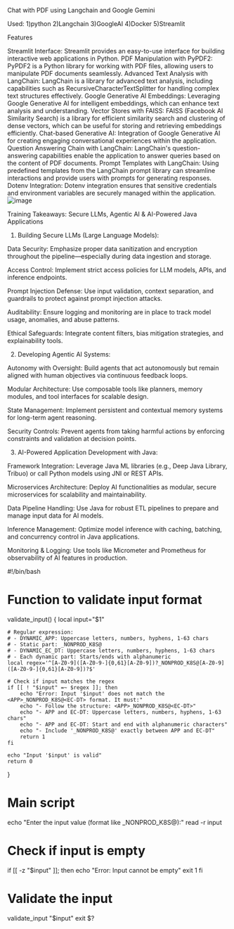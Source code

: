 Chat with PDF using Langchain and Google Gemini

Used: 
1)python
2)Langchain
3)GoogleAI
4)Docker
5)Streamlit


Features

Streamlit Interface: Streamlit provides an easy-to-use interface for building interactive web applications in Python.
PDF Manipulation with PyPDF2: PyPDF2 is a Python library for working with PDF files, allowing users to manipulate PDF documents seamlessly.
Advanced Text Analysis with LangChain: LangChain is a library for advanced text analysis, including capabilities such as RecursiveCharacterTextSplitter for handling complex text structures effectively.
Google Generative AI Embeddings: Leveraging Google Generative AI for intelligent embeddings, which can enhance text analysis and understanding.
Vector Stores with FAISS: FAISS (Facebook AI Similarity Search) is a library for efficient similarity search and clustering of dense vectors, which can be useful for storing and retrieving embeddings efficiently.
Chat-based Generative AI: Integration of Google Generative AI for creating engaging conversational experiences within the application.
Question Answering Chain with LangChain: LangChain's question-answering capabilities enable the application to answer queries based on the content of PDF documents.
Prompt Templates with LangChain: Using predefined templates from the LangChain prompt library can streamline interactions and provide users with prompts for generating responses.
Dotenv Integration: Dotenv integration ensures that sensitive credentials and environment variables are securely managed within the application.
![image](https://github.com/hellocloud-team/ragbasedchat/assets/163302215/1732d9b7-803a-4f67-b0d1-18721100fd84)





Training Takeaways: Secure LLMs, Agentic AI & AI-Powered Java Applications

1. Building Secure LLMs (Large Language Models):

Data Security: Emphasize proper data sanitization and encryption throughout the pipeline—especially during data ingestion and storage.

Access Control: Implement strict access policies for LLM models, APIs, and inference endpoints.

Prompt Injection Defense: Use input validation, context separation, and guardrails to protect against prompt injection attacks.

Auditability: Ensure logging and monitoring are in place to track model usage, anomalies, and abuse patterns.

Ethical Safeguards: Integrate content filters, bias mitigation strategies, and explainability tools.


2. Developing Agentic AI Systems:

Autonomy with Oversight: Build agents that act autonomously but remain aligned with human objectives via continuous feedback loops.

Modular Architecture: Use composable tools like planners, memory modules, and tool interfaces for scalable design.

State Management: Implement persistent and contextual memory systems for long-term agent reasoning.

Security Controls: Prevent agents from taking harmful actions by enforcing constraints and validation at decision points.


3. AI-Powered Application Development with Java:

Framework Integration: Leverage Java ML libraries (e.g., Deep Java Library, Tribuo) or call Python models using JNI or REST APIs.

Microservices Architecture: Deploy AI functionalities as modular, secure microservices for scalability and maintainability.

Data Pipeline Handling: Use Java for robust ETL pipelines to prepare and manage input data for AI models.

Inference Management: Optimize model inference with caching, batching, and concurrency control in Java applications.

Monitoring & Logging: Use tools like Micrometer and Prometheus for observability of AI features in production.




#!/bin/bash

# Function to validate input format
validate_input() {
    local input="$1"
    
    # Regular expression:
    # - DYNAMIC_APP: Uppercase letters, numbers, hyphens, 1-63 chars
    # - Static part: _NONPROD_K8S@
    # - DYNAMIC_EC_DT: Uppercase letters, numbers, hyphens, 1-63 chars
    # - Each dynamic part: Starts/ends with alphanumeric
    local regex='^[A-Z0-9]([A-Z0-9-]{0,61}[A-Z0-9])?_NONPROD_K8S@[A-Z0-9]([A-Z0-9-]{0,61}[A-Z0-9])?$'

    # Check if input matches the regex
    if [[ ! "$input" =~ $regex ]]; then
        echo "Error: Input '$input' does not match the <APP>_NONPROD_K8S@<EC-DT> format. It must:"
        echo "- Follow the structure: <APP>_NONPROD_K8S@<EC-DT>"
        echo "- APP and EC-DT: Uppercase letters, numbers, hyphens, 1-63 chars"
        echo "- APP and EC-DT: Start and end with alphanumeric characters"
        echo "- Include '_NONPROD_K8S@' exactly between APP and EC-DT"
        return 1
    fi

    echo "Input '$input' is valid"
    return 0
}

# Main script
echo "Enter the input value (format like <APP>_NONPROD_K8S@<EC-DT>):"
read -r input

# Check if input is empty
if [[ -z "$input" ]]; then
    echo "Error: Input cannot be empty"
    exit 1
fi

# Validate the input
validate_input "$input"
exit $?
